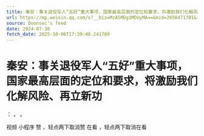 ```yaml
---
title: 秦安：事关退役军人“五好”重大事项，国家最高层面的定位和要求，将激励我们化解风险、再立新功
url: https://mp.weixin.qq.com/s?__biz=MzA5MDg1MDUyMA==&mid=2650471781&idx=1&sn=d1a7ddbe4228b291c769d596eda981c6
source: Doonsec's feed
date: 2024-07-30
fetch_date: 2025-10-06T17:39:40.241789
---
```


# 秦安：事关退役军人“五好”重大事项，国家最高层面的定位和要求，将激励我们化解风险、再立新功

：
，
。

视频
小程序
赞
，轻点两下取消赞
在看
，轻点两下取消在看
